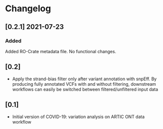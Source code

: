 # Changelog

## [0.2.1] 2021-07-23

### Added

Added RO-Crate metadata file. No functional changes.

## [0.2]

- Apply the strand-bias filter only after variant annotation with snpEff. By
  producing fully annotated VCFs with and without filtering, downstream
  workflows can easily be switched between filtered/unfiltered input data

## [0.1]

- Initial version of COVID-19: variation analysis on ARTIC ONT data workflow
